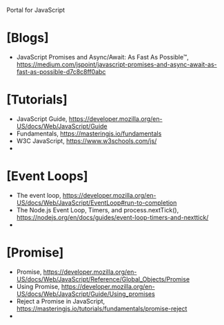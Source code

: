 Portal for JavaScript

# [Blogs]
+ JavaScript Promises and Async/Await: As Fast As Possible™, https://medium.com/jspoint/javascript-promises-and-async-await-as-fast-as-possible-d7c8c8ff0abc

# [Tutorials]
+ JavaScript Guide, https://developer.mozilla.org/en-US/docs/Web/JavaScript/Guide
+ Fundamentals, https://masteringjs.io/fundamentals
+ W3C JavaScript, https://www.w3schools.com/js/
+ 

# [Event Loops]
+ The event loop, https://developer.mozilla.org/en-US/docs/Web/JavaScript/EventLoop#run-to-completion
+ The Node.js Event Loop, Timers, and process.nextTick(), https://nodejs.org/en/docs/guides/event-loop-timers-and-nexttick/
+ 

# [Promise]
+ Promise, https://developer.mozilla.org/en-US/docs/Web/JavaScript/Reference/Global_Objects/Promise
+ Using Promise, https://developer.mozilla.org/en-US/docs/Web/JavaScript/Guide/Using_promises
+ Reject a Promise in JavaScript, https://masteringjs.io/tutorials/fundamentals/promise-reject
+ 
